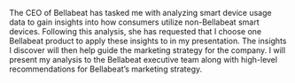 The CEO of Bellabeat has tasked me with analyzing smart device usage data to gain insights into how consumers utilize non-Bellabeat smart devices. Following this analysis, she has requested that I choose one Bellabeat product to apply these insights to in my presentation. The insights I discover will then help guide the marketing strategy for the company. I will present my analysis to the Bellabeat executive team along with high-level recommendations for Bellabeat’s marketing strategy.
